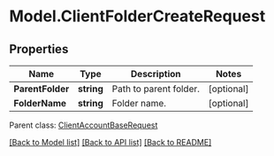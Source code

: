 # Model.ClientFolderCreateRequest
## Properties
Name | Type | Description | Notes
------------ | ------------- | ------------- | -------------
**ParentFolder** | **string** | Path to parent folder.              | [optional] 
**FolderName** | **string** | Folder name.              | [optional] 

 Parent class: [ClientAccountBaseRequest](ClientAccountBaseRequest.md)

[[Back to Model list]](README.md#documentation-for-models) [[Back to API list]](README.md#documentation-for-api-endpoints) [[Back to README]](README.md)


